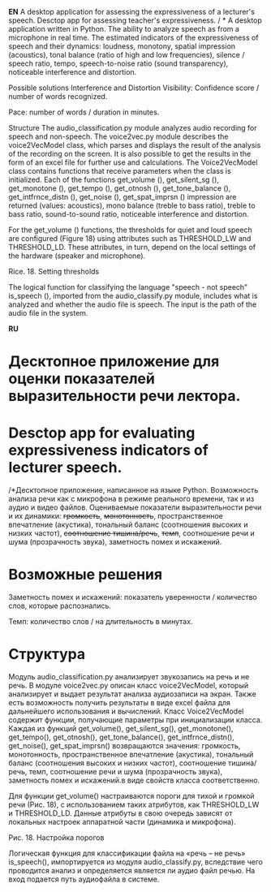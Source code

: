 **EN**
A desktop application for assessing the expressiveness of a lecturer's speech.
Desctop app for assessing teacher's expressiveness.
/ * A desktop application written in Python. The ability to analyze speech as from a microphone in real time. The estimated indicators of the expressiveness of speech and their dynamics: loudness, monotony, spatial impression (acoustics), tonal balance (ratio of high and low frequencies), silence / speech ratio, tempo, speech-to-noise ratio (sound transparency), noticeable interference and distortion.

Possible solutions
Interference and Distortion Visibility: Confidence score / number of words recognized.

Pace: number of words / duration in minutes.

Structure
The audio_classification.py module analyzes audio recording for speech and non-speech. The voice2vec.py module describes the voice2VecModel class, which parses and displays the result of the analysis of the recording on the screen. It is also possible to get the results in the form of an excel file for further use and calculations. The Voice2VecModel class contains functions that receive parameters when the class is initialized. Each of the functions get_volume (), get_silent_sg (), get_monotone (), get_tempo (), get_otnosh (), get_tone_balance (), get_intfrnce_distn (), get_noise (), get_spat_imprsn () impression are returned (values: acoustics), mono balance (treble to bass ratio), treble to bass ratio, sound-to-sound ratio, noticeable interference and distortion.

For the get_volume () functions, the thresholds for quiet and loud speech are configured (Figure 18) using attributes such as THRESHOLD_LW and THRESHOLD_LD. These attributes, in turn, depend on the local settings of the hardware (speaker and microphone).

Rice. 18. Setting thresholds

The logical function for classifying the language "speech - not speech" is_speech (), imported from the audio_classify.py module, includes what is analyzed and whether the audio file is speech. The input is the path of the audio file in the system.



**RU**
# Десктопное приложение для оценки показателей выразительности речи лектора.
# Desctop app for evaluating expressiveness indicators of lecturer speech.

/*Десктопное приложение, написанное на языке Python. Возможность анализа речи как с микрофона в режиме реального времени, так и из аудио и видео файлов. Оцениваемые показатели выразительности речи и их динамики: ~~громкость~~, ~~монотонность~~, пространственное впечатление (акустика), тональный баланс (соотношения высоких и низких частот), ~~соотношение тишина/речь~~, ~~темп~~, соотношение речи и шума (прозрачность звука), заметность помех и искажений.

# Возможные решения
Заметность помех и искажений: показатель уверенности / количество слов, которые распознались.

Темп: количество слов / на длительность в минутах.



# Структура 
Модуль audio_classification.py анализирует звукозапись на речь и не речь. В модуле voice2vec.py описан класс voice2VecModel, который анализирует и выдает результат анализа аудиозаписи на экран. Также есть возможность получить результаты в виде excel файла для дальнейшего использования и вычислений. Класс Voice2VecModel содержит функции, получающие параметры при инициализации класса. Каждая из функций get_volume(), get_silent_sg(), get_monotone(), get_tempo(), get_otnosh(), get_tone_balance(), get_intfrnce_distn(), get_noise(), get_spat_imprsn() возвращаются значения: громкость, монотонность, пространственное впечатление (акустика), тональный баланс (соотношения высоких и низких частот), соотношение тишина/речь, темп, соотношение речи и шума (прозрачность звука), заметность помех и искажений.в виде свойств класса соответственно.

Для функции get_volume() настраиваются пороги для тихой и громкой речи (Рис. 18), с использованием таких атрибутов, как THRESHOLD_LW и THRESHOLD_LD. Данные атрибуты в свою очередь зависят от локальных настроек аппаратной части (динамика и микрофона).

Рис. 18. Настройка порогов

Логическая функция для классификации файла на «речь – не речь» is_speech(), импортируется из модуля audio_classify.py, вследствие чего проводится анализ и определяется является ли аудио файл речью. На вход подается путь аудиофайла в системе.
